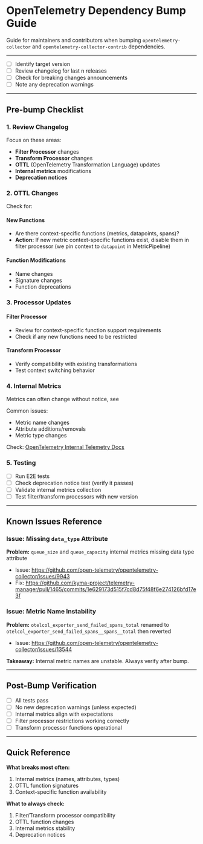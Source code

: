 # OpenTelemetry Dependency Bump Guide

Guide for maintainers and contributors when bumping `opentelemetry-collector` and `opentelemetry-collector-contrib` dependencies.

---

- [ ] Identify target version
- [ ] Review changelog for last n releases
- [ ] Check for breaking changes announcements
- [ ] Note any deprecation warnings

---

## Pre-bump Checklist

### 1. Review Changelog

Focus on these areas:
- **Filter Processor** changes
- **Transform Processor** changes
- **OTTL** (OpenTelemetry Transformation Language) updates
- **Internal metrics** modifications
- **Deprecation notices**

### 2. OTTL Changes

Check for:

#### New Functions
- Are there context-specific functions (metrics, datapoints, spans)?
- **Action:** If new metric context-specific functions exist, disable them in filter processor (we pin context to `datapoint` in MetricPipeline)

#### Function Modifications
- Name changes
- Signature changes
- Function deprecations

### 3. Processor Updates

#### Filter Processor
- Review for context-specific function support requirements
- Check if any new functions need to be restricted

#### Transform Processor
- Verify compatibility with existing transformations
- Test context switching behavior

### 4. Internal Metrics

Metrics can often change without notice, see

Common issues:
- Metric name changes
- Attribute additions/removals
- Metric type changes

Check: [OpenTelemetry Internal Telemetry Docs](https://opentelemetry.io/docs/collector/internal-telemetry/)

### 5. Testing

- [ ] Run E2E tests
- [ ] Check deprecation notice test (verify it passes)
- [ ] Validate internal metrics collection
- [ ] Test filter/transform processors with new version

---

## Known Issues Reference

### Issue: Missing `data_type` Attribute
**Problem:** `queue_size` and `queue_capacity` internal metrics missing data type attribute

- Issue: https://github.com/open-telemetry/opentelemetry-collector/issues/9943
- Fix: https://github.com/kyma-project/telemetry-manager/pull/1465/commits/1e629173d515f7cd8d75f48f6e274126bfd17e3f

### Issue: Metric Name Instability
**Problem:** `otelcol_exporter_send_failed_spans_total` renamed to `otelcol_exporter_send_failed_spans__spans__total` then reverted

- Issue: https://github.com/open-telemetry/opentelemetry-collector/issues/13544

**Takeaway:** Internal metric names are unstable. Always verify after bump.

---

## Post-Bump Verification

- [ ] All tests pass
- [ ] No new deprecation warnings (unless expected)
- [ ] Internal metrics align with expectations
- [ ] Filter processor restrictions working correctly
- [ ] Transform processor functions operational

---

## Quick Reference

**What breaks most often:**
1. Internal metrics (names, attributes, types)
2. OTTL function signatures
3. Context-specific function availability

**What to always check:**
1. Filter/Transform processor compatibility
2. OTTL function changes
3. Internal metrics stability
4. Deprecation notices
